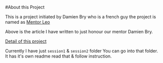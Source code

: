 #About this Project

This is a project initiated by Damien Bry who is a french guy the project is named as [Mentor Leo](https://mentorleo.co/)
 
Above is the article I have written to just honour our mentor Damien Bry.

[Detail of this project](https://medium.com/@tmtushar28/i-started-learning-react-again-c936a59f3d05#.r5jz8ba5i)

Currently I have just `session1` & `session2` folder You can go into that folder. It has it's own readme read that & follow instruction.